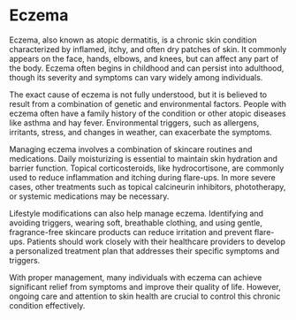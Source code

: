 <!--
source: gpt-40
aka: atopic dermatitis
tags: skin conditions
-->

# Eczema

Eczema, also known as atopic dermatitis, is a chronic skin condition characterized by inflamed, itchy, and often dry patches of skin. It commonly appears on the face, hands, elbows, and knees, but can affect any part of the body. Eczema often begins in childhood and can persist into adulthood, though its severity and symptoms can vary widely among individuals.

The exact cause of eczema is not fully understood, but it is believed to result from a combination of genetic and environmental factors. People with eczema often have a family history of the condition or other atopic diseases like asthma and hay fever. Environmental triggers, such as allergens, irritants, stress, and changes in weather, can exacerbate the symptoms.

Managing eczema involves a combination of skincare routines and medications. Daily moisturizing is essential to maintain skin hydration and barrier function. Topical corticosteroids, like hydrocortisone, are commonly used to reduce inflammation and itching during flare-ups. In more severe cases, other treatments such as topical calcineurin inhibitors, phototherapy, or systemic medications may be necessary.

Lifestyle modifications can also help manage eczema. Identifying and avoiding triggers, wearing soft, breathable clothing, and using gentle, fragrance-free skincare products can reduce irritation and prevent flare-ups. Patients should work closely with their healthcare providers to develop a personalized treatment plan that addresses their specific symptoms and triggers.

With proper management, many individuals with eczema can achieve significant relief from symptoms and improve their quality of life. However, ongoing care and attention to skin health are crucial to control this chronic condition effectively.